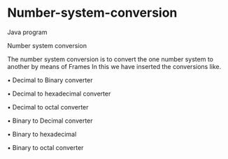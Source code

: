 # Number-system-conversion
Java program

Number system conversion   

The number system conversion is to convert the one number system to another by means of Frames
In this we have inserted the conversions like.   
  
•	   Decimal to Binary converter

•	  Decimal to hexadecimal converter

•	  Decimal to octal converter

•	  Binary to Decimal converter

•	  Binary to hexadecimal

•	  Binary to octal converter

